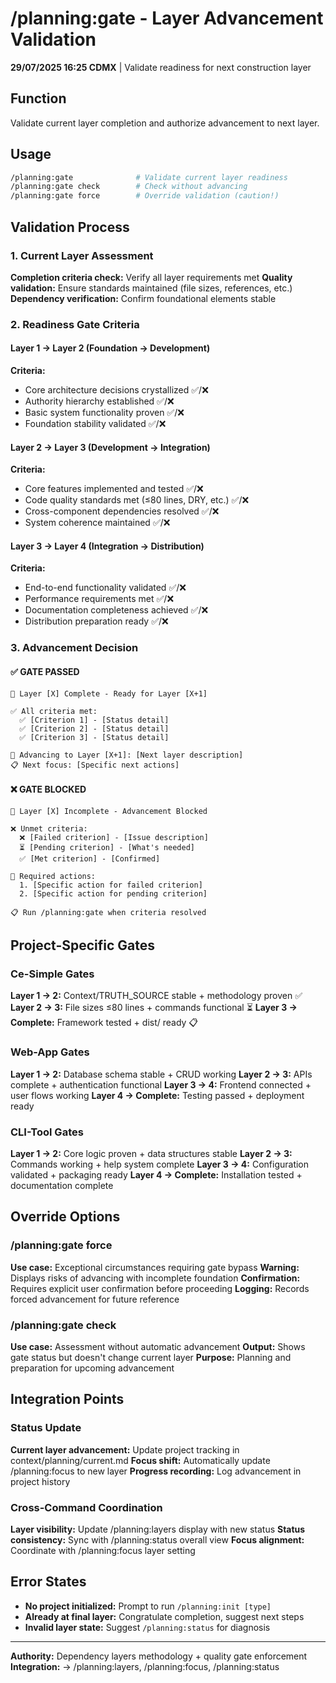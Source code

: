 # /planning:gate - Layer Advancement Validation

**29/07/2025 16:25 CDMX** | Validate readiness for next construction layer

## Function
Validate current layer completion and authorize advancement to next layer.

## Usage
```bash
/planning:gate              # Validate current layer readiness
/planning:gate check        # Check without advancing
/planning:gate force        # Override validation (caution!)
```

## Validation Process

### 1. Current Layer Assessment
**Completion criteria check:** Verify all layer requirements met
**Quality validation:** Ensure standards maintained (file sizes, references, etc.)
**Dependency verification:** Confirm foundational elements stable

### 2. Readiness Gate Criteria

#### Layer 1 → Layer 2 (Foundation → Development)
**Criteria:**
- Core architecture decisions crystallized ✅/❌
- Authority hierarchy established ✅/❌  
- Basic system functionality proven ✅/❌
- Foundation stability validated ✅/❌

#### Layer 2 → Layer 3 (Development → Integration)  
**Criteria:**
- Core features implemented and tested ✅/❌
- Code quality standards met (≤80 lines, DRY, etc.) ✅/❌
- Cross-component dependencies resolved ✅/❌
- System coherence maintained ✅/❌

#### Layer 3 → Layer 4 (Integration → Distribution)
**Criteria:**
- End-to-end functionality validated ✅/❌
- Performance requirements met ✅/❌
- Documentation completeness achieved ✅/❌
- Distribution preparation ready ✅/❌

### 3. Advancement Decision

#### ✅ GATE PASSED
```
🎉 Layer [X] Complete - Ready for Layer [X+1]

✅ All criteria met:
  ✅ [Criterion 1] - [Status detail]
  ✅ [Criterion 2] - [Status detail]  
  ✅ [Criterion 3] - [Status detail]

🎯 Advancing to Layer [X+1]: [Next layer description]
📋 Next focus: [Specific next actions]
```

#### ❌ GATE BLOCKED
```
🚫 Layer [X] Incomplete - Advancement Blocked

❌ Unmet criteria:
  ❌ [Failed criterion] - [Issue description]
  ⏳ [Pending criterion] - [What's needed]
  ✅ [Met criterion] - [Confirmed]

🔧 Required actions:
  1. [Specific action for failed criterion]
  2. [Specific action for pending criterion]
  
📋 Run /planning:gate when criteria resolved
```

## Project-Specific Gates

### Ce-Simple Gates
**Layer 1 → 2:** Context/TRUTH_SOURCE stable + methodology proven ✅
**Layer 2 → 3:** File sizes ≤80 lines + commands functional ⏳
**Layer 3 → Complete:** Framework tested + dist/ ready 📋

### Web-App Gates  
**Layer 1 → 2:** Database schema stable + CRUD working
**Layer 2 → 3:** APIs complete + authentication functional
**Layer 3 → 4:** Frontend connected + user flows working
**Layer 4 → Complete:** Testing passed + deployment ready

### CLI-Tool Gates
**Layer 1 → 2:** Core logic proven + data structures stable
**Layer 2 → 3:** Commands working + help system complete
**Layer 3 → 4:** Configuration validated + packaging ready
**Layer 4 → Complete:** Installation tested + documentation complete

## Override Options

### /planning:gate force
**Use case:** Exceptional circumstances requiring gate bypass
**Warning:** Displays risks of advancing with incomplete foundation
**Confirmation:** Requires explicit user confirmation before proceeding
**Logging:** Records forced advancement for future reference

### /planning:gate check  
**Use case:** Assessment without automatic advancement
**Output:** Shows gate status but doesn't change current layer
**Purpose:** Planning and preparation for upcoming advancement

## Integration Points

### Status Update
**Current layer advancement:** Update project tracking in context/planning/current.md
**Focus shift:** Automatically update /planning:focus to new layer
**Progress recording:** Log advancement in project history

### Cross-Command Coordination
**Layer visibility:** Update /planning:layers display with new status
**Status consistency:** Sync with /planning:status overall view
**Focus alignment:** Coordinate with /planning:focus layer setting

## Error States
- **No project initialized:** Prompt to run `/planning:init [type]`
- **Already at final layer:** Congratulate completion, suggest next steps
- **Invalid layer state:** Suggest `/planning:status` for diagnosis

---
**Authority:** Dependency layers methodology + quality gate enforcement
**Integration:** → /planning:layers, /planning:focus, /planning:status